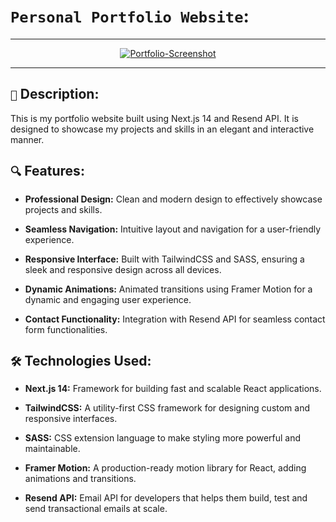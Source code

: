 # ```Personal Portfolio Website```:
<hr/>
<div align="center">
    <a href="https://saxenaparas.vercel.app/" target="_blank">
      <img src="https://github.com/saxenaparas/Personal-Portfolio/blob/main/assets/portfolio.gif" alt="Portfolio-Screenshot">
    </a>
</div>
<hr/>

## ```📝``` Description:

This is my portfolio website built using Next.js 14 and Resend API. It is designed to showcase my projects and skills in an elegant and interactive manner.

## ```🔍``` Features:

- **Professional Design:** Clean and modern design to effectively showcase projects and skills.

- **Seamless Navigation:** Intuitive layout and navigation for a user-friendly experience.
  
- **Responsive Interface:** Built with TailwindCSS and SASS, ensuring a sleek and responsive design across all devices.
  
- **Dynamic Animations:** Animated transitions using Framer Motion for a dynamic and engaging user experience.
  
- **Contact Functionality:** Integration with Resend API for seamless contact form functionalities.

## ```🛠️``` Technologies Used:

- **Next.js 14:** Framework for building fast and scalable React applications.
  
- **TailwindCSS:** A utility-first CSS framework for designing custom and responsive interfaces.
  
- **SASS:** CSS extension language to make styling more powerful and maintainable.
  
- **Framer Motion:** A production-ready motion library for React, adding animations and transitions.

- **Resend API:** Email API for developers that helps them build, test and send transactional emails at scale.
